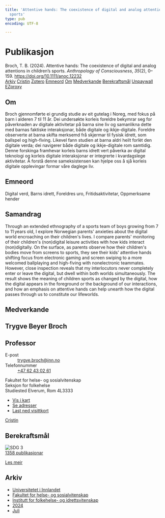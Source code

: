 ```yaml
---
title: 'Attentive hands: The coexistence of digital and analog attentions in children''s
  sports'
type: pub
encoding: UTF-8

---
```

<h1>Publikasjon</h1>
<article id="csl-bib-container-7BJV2C3U" class="csl-bib-container">
  <div class="csl-bib-body"> <div class="csl-entry">Broch, T. B. (2024). Attentive hands: The coexistence of digital and analog attentions in children’s sports. <i>Anthropology of Consciousness</i>, <i>35</i>(2), 0–159. <a href="https://doi.org/10.1111/anoc.12232">https://doi.org/10.1111/anoc.12232</a></div> </div>
  <div class="csl-bib-buttons">
    <a href="#taxonomy-article-7BJV2C3U" alt="archive" class="csl-bib-button">Arkiv</a>
    <a href="https://app.cristin.no/results/show.jsf?id=2280083" alt="Cristin" class="csl-bib-button">Cristin</a>
    <a href="http://zotero.org/groups/5881554/items/7BJV2C3U" alt="Zotero" class="csl-bib-button">Zotero</a>
    <a href="#keywords-article-7BJV2C3U" alt="keywords" class="csl-bib-button">Emneord</a>
    <a href="#about-article-7BJV2C3U" alt="about_pub" class="csl-bib-button">Om</a>
    <a href="#contributors-article-7BJV2C3U" alt="contributors" class="csl-bib-button">Medverkande</a>
    <a href="#sdg-article-7BJV2C3U" alt="sdg" class="csl-bib-button">Berekraftsmål</a>
    <a href="https://onlinelibrary.wiley.com/doi/pdfdirect/10.1111/anoc.12232" alt="Unpaywall" class="csl-bib-button">Unpaywall</a>
    <a href="https://onlinelibrary.wiley.com/doi/pdfdirect/10.1111/anoc.12232" alt="EZproxy" class="csl-bib-button">EZproxy</a>
  </div>
  <div id="csl-bib-meta-container-7BJV2C3U"></div>
</article>
<div id="csl-bib-meta-7BJV2C3U" class="csl-bib-meta">
  <article id="about-article-7BJV2C3U" class="about_pub-article">
    <h1>Om</h1>
    Broch gjennomførte ei grundig studie av eit gutelag i Noreg, med fokus på barn i alderen 7 til 11 år. Dei undersøkte korleis foreldre bekymrar seg for påverknaden av digitale aktivitetar på barna sine liv og samanlikna dette med barnas faktiske interaksjonar, både digitale og ikkje-digitale. Foreldre observerte at barna skifta merksemd frå skjermar til fysisk idrett, som ballspel og high-fiving. Likevel fann studien at barna aldri heilt forlèt den digitale verda; dei navigerer både digitale og ikkje-digitale rom samtidig. Denne forskinga framhevar korleis barns idrett vert påverka av digital teknologi og korleis digitale interaksjonar er integrerte i kvardagslege aktivitetar. Å forstå denne sameksistensen kan hjelpe oss å sjå korleis digitale opplevingar formar våre daglege liv.
  </article>
  <article id="keywords-article-7BJV2C3U" class="keywords-article">
    <h1>Emneord</h1>
    Digital verd, Barns idrett, Foreldres uro, Fritidsaktivitetar, Oppmerksame hender
  </article>
  <article id="abstract-article-7BJV2C3U" class="abstract-article">
    <h1>Samandrag</h1>
    Through an extended ethnography of a sports team of boys growing from 7 to 11 years old, I explore Norwegian parents' anxieties about the digital world encroaching on their children's lives. I compare parents' monitoring of their children's (non)digital leisure activities with how kids interact (non)digitally. On the surface, as parents observe how their children's bodies move from screens to sports, they see their kids' attentive hands shifting focus from electronic gaming and screen swiping to a more welcomed ballplaying and high-fiving with nonelectronic teammates. However, close inspection reveals that my interlocutors never completely enter or leave the digital, but dwell within both worlds simultaneously. The result shows the meaning of children sports as changed by the digital, how the digital appears in the foreground or the background of our interactions, and how an emphasis on attentive hands can help unearth how the digital passes through us to constitute our lifeworlds.
  </article>
  <article id="contributors-article-7BJV2C3U" class="contributors-article">
    <h1>Medverkande</h1>
    <div class="personas"> <div class="vrtx-hinn-person-card"> <div class="photo"> <i class="lar la-user-circle missing-person"></i> </div> <div class="info"> <hgroup><h1>Trygve Beyer Broch</h1> <h2>Professor</h2> </hgroup><dl> <dt>E-post</dt> <dd> <a href="mailto:trygve.broch@inn.no">trygve.broch@inn.no</a> </dd> <dt>Telefonnummer</dt> <dd><a href="tel:+4762430261"> +47 62 43 02 61 </a></dd> </dl> <p> Fakultet for helse- og sosialvitenskap<br> Seksjon for folkehelse<br> Studiested Elverum, Rom 4L3333 </p> <ul class="vrtx-hinn-links"> <li><a href="https://www.google.com/maps?q=60.88177,11.53669">Vis i kart</a></li> <li><a href="https://www.inn.no/finn-en-ansatt/trygve-broch.html#vrtx-hinn-addresses">Se adresser</a></li> <li><a href="https://www.inn.no/finn-en-ansatt/trygve-broch.html?vrtx=vcf">Last ned visittkort</a></li> </ul> </div> </div> <a href="https://app.cristin.no/persons/show.jsf?id=328623" alt="Cristin URL" class="personas-cristin">Cristin</a> </div>
  </article>
  <article id="sdg-article-7BJV2C3U" class="sdg-article">
    <h1>Berekraftsmål</h1>
    <div class="sdg-container"><div id="sdg3" class="sdg">
        <img src="{{< params subfolder >}}images/sdg/sdg03_nn.png" class="image" alt="SDG 3">
        <div class="sdg-overlay">
          <a href="{{< params subfolder >}}nn/archive/?sdg=3#archive" class="sdg-publication-count"><span>1358</span> publikasjonar</a>
          <p><a href="https://fn.no/om-fn/fns-baerekraftsmaal/god-helse-og-livskvalitet?lang=nno-NO" class="sdg-read-more">Les meir</a></p>
        </div>
      </div></div>
  </article>
  <article id="taxonomy-article-7BJV2C3U" class="taxonomy-article">
    <h1>Arkiv</h1>
    <ul>
      <li><a href="{{< params subfolder >}}nn/archive/?key=3DCRN523">Universitetet i Innlandet</a></li>
      <li><a href="{{< params subfolder >}}nn/archive/?key=IDKFS3MX">Fakultet for helse- og sosialvitenskap</a></li>
      <li><a href="{{< params subfolder >}}nn/archive/?key=FJXE3Z8X">Institutt for folkehelse- og idrettsvitenskap</a></li>
      <li><a href="{{< params subfolder >}}nn/archive/?key=DLUBDP8T">2024</a></li>
      <li><a href="{{< params subfolder >}}nn/archive/?key=IINZNTGQ">Juli</a></li>
    </ul>
  </article>
</div>

